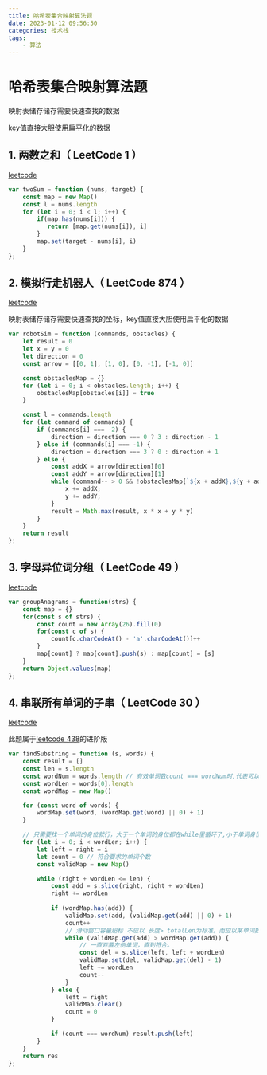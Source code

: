 ```yaml
---
title: 哈希表集合映射算法题
date: 2023-01-12 09:56:50
categories: 技术栈
tags: 
    - 算法
---
```


# 哈希表集合映射算法题

映射表储存储存需要快速查找的数据

key值直接大胆使用扁平化的数据

## 1. 两数之和（ LeetCode 1 ）

[leetcode](https://leetcode.cn/problems/two-sum/description/)

```js
var twoSum = function (nums, target) {
    const map = new Map()
    const l = nums.length
    for (let i = 0; i < l; i++) {
        if(map.has(nums[i])) {
           return [map.get(nums[i]), i] 
        }
        map.set(target - nums[i], i)
    }
};
```

## 2. 模拟行走机器人（ LeetCode 874 ）

[leetcode](https://leetcode.cn/problems/walking-robot-simulation/)

映射表储存储存需要快速查找的坐标，key值直接大胆使用扁平化的数据
```js
var robotSim = function (commands, obstacles) {
    let result = 0
    let x = y = 0
    let direction = 0
    const arrow = [[0, 1], [1, 0], [0, -1], [-1, 0]]

    const obstaclesMap = {}
    for (let i = 0; i < obstacles.length; i++) {
        obstaclesMap[obstacles[i]] = true
    }

    const l = commands.length
    for (let command of commands) {
        if (commands[i] === -2) {
            direction = direction === 0 ? 3 : direction - 1
        } else if (commands[i] === -1) {
            direction = direction === 3 ? 0 : direction + 1
        } else {
            const addX = arrow[direction][0]
            const addY = arrow[direction][1]
            while (command-- > 0 && !obstaclesMap[`${x + addX},${y + addY}`]) {
                x += addX;
                y += addY;
            }
            result = Math.max(result, x * x + y * y)
        }
    }
    return result
};
```

## 3. 字母异位词分组（ LeetCode 49 ）

[leetcode](https://leetcode.cn/problems/group-anagrams/)

```js
var groupAnagrams = function(strs) {
    const map = {}
    for(const s of strs) {
        const count = new Array(26).fill(0)
        for(const c of s) {
            count[c.charCodeAt() - 'a'.charCodeAt()]++
        }
        map[count] ? map[count].push(s) : map[count] = [s]
    }
    return Object.values(map)
};
```

## 4. 串联所有单词的子串（ LeetCode 30 ）

[leetcode](https://leetcode.cn/problems/group-anagrams/)

此题属于[leetcode 438](https://leetcode.cn/problems/find-all-anagrams-in-a-string/solutions/)的进阶版

```js
var findSubstring = function (s, words) {
    const result = []
    const len = s.length
    const wordNum = words.length // 有效单词数count === wordNum时,代表可以放进result
    const wordLen = words[0].length
    const wordMap = new Map()

    for (const word of words) {
        wordMap.set(word, (wordMap.get(word) || 0) + 1)
    }

    // 只需要找一个单词的身位就行，大于一个单词的身位都在while里循环了,小于单词身位的都无意义
    for (let i = 0; i < wordLen; i++) {
        let left = right = i
        let count = 0 // 符合要求的单词个数
        const validMap = new Map()

        while (right + wordLen <= len) {
            const add = s.slice(right, right + wordLen)
            right += wordLen
            
            if (wordMap.has(add)) {
                validMap.set(add, (validMap.get(add) || 0) + 1)
                count++
                // 滑动窗口容量超标 不应以 长度> totalLen为标准。而应以某单词数是否超标为标准，如下。
                while (validMap.get(add) > wordMap.get(add)) {
                    // 一直弃置左侧单词，直到符合。
                    const del = s.slice(left, left + wordLen)
                    validMap.set(del, validMap.get(del) - 1)
                    left += wordLen
                    count--
                }
            } else {
                left = right
                validMap.clear()
                count = 0
            }

            if (count === wordNum) result.push(left)
        }
    }
    return res
};
```